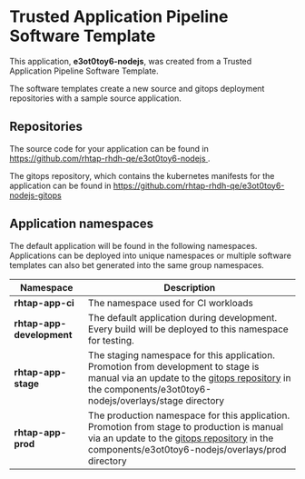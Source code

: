 # Trusted Application Pipeline Software Template

This application, **e3ot0toy6-nodejs**, was created from a Trusted Application Pipeline Software Template.

The software templates create a new source and gitops deployment repositories with a sample source application. 

## Repositories

The source code for your application can be found in [https://github.com/rhtap-rhdh-qe/e3ot0toy6-nodejs ](https://github.com/rhtap-rhdh-qe/e3ot0toy6-nodejs ).
 
The gitops repository, which contains the kubernetes manifests for the application can be found in 
[https://github.com/rhtap-rhdh-qe/e3ot0toy6-nodejs-gitops ](https://github.com/rhtap-rhdh-qe/e3ot0toy6-nodejs-gitops ) 

## Application namespaces 

The default application will be found in the following namespaces. Applications can be deployed into unique namespaces or multiple software templates can also bet generated into the same group namespaces.  

|  Namespace   |  Description   |  
| -------- | -------- |
| **rhtap-app-ci** | The namespace used for CI workloads |
| **rhtap-app-development** | The default application during development. Every build will be deployed to this namespace for testing. |
| **rhtap-app-stage** | The staging namespace for this application. Promotion from development to stage is manual via an update to the [gitops repository](https://github.com/rhtap-rhdh-qe/e3ot0toy6-nodejs-gitops ) in the components/e3ot0toy6-nodejs/overlays/stage directory |
| **rhtap-app-prod** | The production namespace for this application. Promotion from stage to production is manual via an update to the [gitops repository](https://github.com/rhtap-rhdh-qe/e3ot0toy6-nodejs-gitops ) in the components/e3ot0toy6-nodejs/overlays/prod directory |